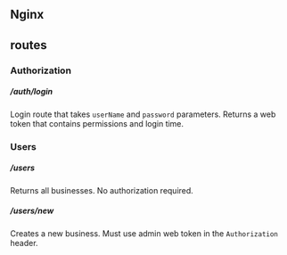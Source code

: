 ## Nginx


## routes

### Authorization
##### /auth/login
Login route that takes `userName` and `password` parameters. Returns a web token that contains permissions and login time. 

### Users
##### /users
Returns all businesses. No authorization required.
##### /users/new
Creates a new business. Must use admin web token in the `Authorization` header.
